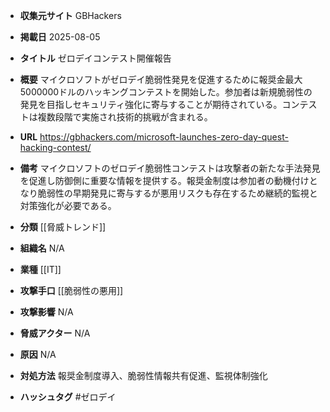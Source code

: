 - **収集元サイト**
GBHackers

- **掲載日**
2025-08-05

- **タイトル**
ゼロデイコンテスト開催報告

- **概要**
マイクロソフトがゼロデイ脆弱性発見を促進するために報奨金最大5000000ドルのハッキングコンテストを開始した。参加者は新規脆弱性の発見を目指しセキュリティ強化に寄与することが期待されている。コンテストは複数段階で実施され技術的挑戦が含まれる。

- **URL**
https://gbhackers.com/microsoft-launches-zero-day-quest-hacking-contest/

- **備考**
マイクロソフトのゼロデイ脆弱性コンテストは攻撃者の新たな手法発見を促進し防御側に重要な情報を提供する。報奨金制度は参加者の動機付けとなり脆弱性の早期発見に寄与するが悪用リスクも存在するため継続的監視と対策強化が必要である。

- **分類**
[[脅威トレンド]]

- **組織名**
N/A

- **業種**
[[IT]]

- **攻撃手口**
[[脆弱性の悪用]]

- **攻撃影響**
N/A

- **脅威アクター**
N/A

- **原因**
N/A

- **対処方法**
報奨金制度導入、脆弱性情報共有促進、監視体制強化

- **ハッシュタグ**
#ゼロデイ
